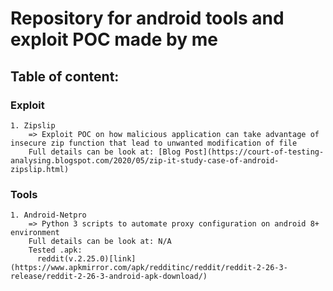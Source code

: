 # Repository for android tools and exploit POC made by me

## Table of content:  
  ### Exploit  
    1. Zipslip  
        => Exploit POC on how malicious application can take advantage of insecure zip function that lead to unwanted modification of file  
        Full details can be look at: [Blog Post](https://court-of-testing-analysing.blogspot.com/2020/05/zip-it-study-case-of-android-zipslip.html)
  ### Tools  
    1. Android-Netpro  
        => Python 3 scripts to automate proxy configuration on android 8+ environment  
        Full details can be look at: N/A
        Tested .apk:
          reddit(v.2.25.0)[link](https://www.apkmirror.com/apk/redditinc/reddit/reddit-2-26-3-release/reddit-2-26-3-android-apk-download/)
